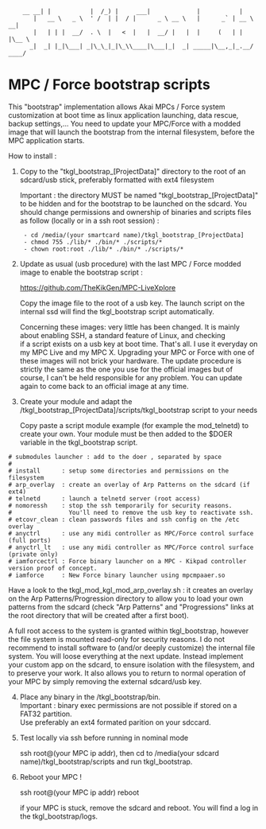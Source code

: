         __ __| |           |  /_) |     ___|             |           |
           |   __ \   _ \  ' /  | |  / |      _ \ __ \   |      _` | __ \   __|
           |   | | |  __/  . \  |   <  |   |  __/ |   |  |     (   | |   |\__ \
          _|  _| |_|\___| _|\_\_|_|\_\\____|\___|_|  _| _____|\__,_|_.__/ ____/

# MPC / Force bootstrap scripts

This "bootstrap" implementation allows Akai MPCs / Force system customization at boot time as linux application launching, data rescue, backup settings,... 
You need to update your MPC/Force with a modded image that will launch the bootstrap from the internal filesystem, before the MPC application starts.

How to install :

1. Copy to the "tkgl_bootstrap_[ProjectData]" directory to the root of an sdcard/usb stick, preferably formatted with ext4 filesystem    

   Important : the directory MUST be named "tkgl_bootstrap_[ProjectData]" to be hidden and for the bootstrap to be launched on the sdcard.
   You should change permissions and ownership of binaries and scripts files as follow (locally or in a ssh root session) : 
   
        - cd /media/(your smartcard name)/tkgl_bootstrap_[ProjectData]
        - chmod 755 ./lib/* ./bin/* ./scripts/*
        - chown root:root ./lib/* ./bin/* ./scripts/*

2. Update as usual (usb procedure) with the last MPC / Force modded image to enable the bootstrap script :

   https://github.com/TheKikGen/MPC-LiveXplore  
   
   Copy the image file to the root of a usb key.
   The launch script on the internal ssd will find the tkgl_bootstrap script automatically. 

   Concerning these images: very little has been changed. It is mainly about enabling SSH, a standard feature of Linux, and checking  
   if a script exists on a usb key at boot time. That's all. I use it everyday on my MPC Live and my MPC X.
   Upgrading your MPC or Force with one of these images will not brick your hardware.  The update procedure is strictly the same 
   as the one you use for the official images but of course, I can't be held responsible for any problem. 
   You can update again to come back to an official image at any time.

3. Create your module and adapt the /tkgl_bootstrap_[ProjectData]/scripts/tkgl_bootstrap script to your needs 

   Copy paste a script module example (for example the mod_telnetd) to create your own. 
   Your module must be then added to the $DOER variable in the tkgl_bootstrap script.
````  
# submodules launcher : add to the doer , separated by space
#
# install      : setup some directories and permissions on the filesystem
# arp_overlay  : create an overlay of Arp Patterns on the sdcard (if ext4)
# telnetd      : launch a telnetd server (root access)
# nomoressh    : stop the ssh temporarily for security reasons.
#                You'll need to remove the usb key to reactivate ssh.
# etcovr_clean : clean passwords files and ssh config on the /etc overlay
# anyctrl      : use any midi controller as MPC/Force control surface (full ports)
# anyctrl_lt   : use any midi controller as MPC/Force control surface (private only)
# iamforcectrl : Force binary launcher on a MPC - Kikpad controller version proof of concept. 
# iamforce     : New Force binary launcher using mpcmpaaer.so
````
   Have a look to the tkgl_mod_kgl_mod_arp_overlay.sh : it creates an overlay on the Arp Patterns/Progression directory to allow you to load 
   your own patterns from the sdcard (check "Arp Patterns" and "Progressions" links at the root directory that will be created after a first boot).
   
   A full root access to the system is granted within tkgl_bootstrap, however the file system is mounted read-only for security reasons.
   I do not recommend to install software to (and/or deeply customize) the internal file system. You will loose everything at the next update.
   Instead implement your custom app on the sdcard, to ensure isolation with the filesystem, and to preserve your work.
   It also allows you to return to normal operation of your MPC by simply removing the external sdcard/usb key.

4. Place any binary in the /tkgl_bootstrap/bin.  
             Important : binary exec permissions are not possible if stored on a FAT32 partition.  
             Use preferably an ext4 formated parition on your sdccard.
   
5. Test locally via ssh before running in nominal mode

    ssh root@(your MPC ip addr), then cd to /media(your sdcard name)/tkgl_bootstrap/scripts and run tkgl_bootstrap.
    
6. Reboot your MPC !

    ssh root@(your MPC ip addr) reboot
    
    if your MPC is stuck, remove the sdcard and reboot.  You will find a log in the tkgl_bootstrap/logs.


